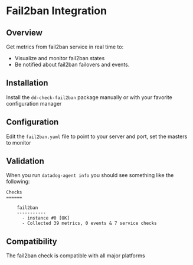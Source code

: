 # Fail2ban Integration

## Overview

Get metrics from fail2ban service in real time to:

* Visualize and monitor fail2ban states
* Be notified about fail2ban failovers and events.

## Installation

Install the `dd-check-fail2ban` package manually or with your favorite configuration manager

## Configuration

Edit the `fail2ban.yaml` file to point to your server and port, set the masters to monitor

## Validation

When you run `datadog-agent info` you should see something like the following:

    Checks
    ======

        fail2ban
        -----------
          - instance #0 [OK]
          - Collected 39 metrics, 0 events & 7 service checks

## Compatibility

The fail2ban check is compatible with all major platforms
